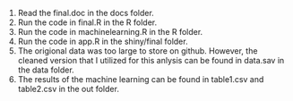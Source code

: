 1. Read the final.doc in the docs folder.
2. Run the code in final.R in the R folder.
3. Run the code in machinelearning.R in the R folder.
4. Run the code in app.R in the shiny/final folder.
5. The origional data was too large to store on github. However, the cleaned version that I utilized for this anlysis can be found in data.sav in the data folder.
6. The results of the machine learning can be found in table1.csv and table2.csv in the out folder.


